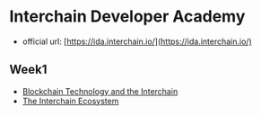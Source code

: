 # Interchain Developer Academy

- official url: [https://ida.interchain.io/](https://ida.interchain.io/)

## Week1

- [Blockchain Technology and the Interchain](./week1/blockchain-technology-and-the-interchain.md)
- [The Interchain Ecosystem](./week1/the-interchain-ecosystem.md)
